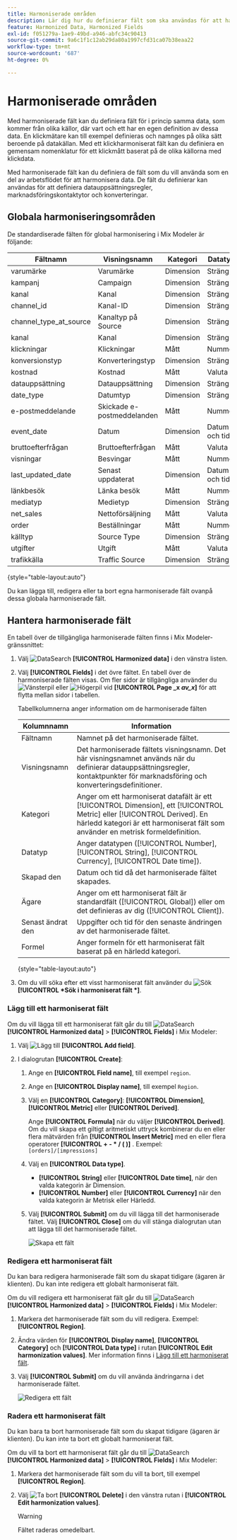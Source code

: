 ```yaml
---
title: Harmoniserade områden
description: Lär dig hur du definierar fält som ska användas för att harmonisera data i Mix Modeler.
feature: Harmonized Data, Harmonized Fields
exl-id: f051279a-1ae9-49bd-a946-abfc34c90413
source-git-commit: 9a6c1f1c12ab29da80a1997cfd31ca07b38eaa22
workflow-type: tm+mt
source-wordcount: '687'
ht-degree: 0%

---
```


# Harmoniserade områden

Med harmoniserade fält kan du definiera fält för i princip samma data, som kommer från olika källor, där vart och ett har en egen definition av dessa data. En klickmätare kan till exempel definieras och namnges på olika sätt beroende på datakällan. Med ett klickharmoniserat fält kan du definiera en gemensam nomenklatur för ett klickmått baserat på de olika källorna med klickdata.

Med harmoniserade fält kan du definiera de fält som du vill använda som en del av arbetsflödet för att harmonisera data. De fält du definierar kan användas för att definiera datauppsättningsregler, marknadsföringskontaktytor och konverteringar.

## Globala harmoniseringsområden

De standardiserade fälten för global harmonisering i Mix Modeler är följande:


| Fältnamn | Visningsnamn | Kategori | Datatyp | Kommentar |
| ---------------------- | ---------------------- | --------- | --------- | --------- |
| varumärke | Varumärke | Dimension | Sträng |           |
| kampanj | Campaign | Dimension | Sträng |           |
| kanal | Kanal | Dimension | Sträng |           |
| channel_id | Kanal-ID | Dimension | Sträng |           |
| channel_type_at_source | Kanaltyp på Source | Dimension | Sträng |           |
| kanal | Kanal | Dimension | Sträng |           |
| klickningar | Klickningar | Mått | Nummer |           |
| konversionstyp | Konverteringstyp | Dimension | Sträng |           |
| kostnad | Kostnad | Mått | Valuta |           |
| datauppsättning | Datauppsättning | Dimension | Sträng |           |
| date_type | Datumtyp | Dimension | Sträng | dag, vecka |
| e-postmeddelande | Skickade e-postmeddelanden | Mått | Nummer |           |
| event_date | Datum | Dimension | Datum och tid |           |
| bruttoefterfrågan | Bruttoefterfrågan | Mått | Valuta |           |
| visningar | Besvingar | Mått | Nummer |           |
| last_updated_date | Senast uppdaterat | Dimension | Datum och tid |           |
| länkbesök | Länka besök | Mått | Nummer |           |
| mediatyp | Medietyp | Dimension | Sträng |           |
| net_sales | Nettoförsäljning | Mått | Valuta |           |
| order | Beställningar | Mått | Nummer |           |
| källtyp | Source Type | Dimension | Sträng |           |
| utgifter | Utgift | Mått | Valuta |           |
| trafikkälla | Traffic Source | Dimension | Sträng |           |

{style="table-layout:auto"}

Du kan lägga till, redigera eller ta bort egna harmoniserade fält ovanpå dessa globala harmoniserade fält.

## Hantera harmoniserade fält

En tabell över de tillgängliga harmoniserade fälten finns i Mix Modeler-gränssnittet:

1. Välj ![DataSearch](/help/assets/icons/DataCheck.svg) **[!UICONTROL Harmonized data]** i den vänstra listen.

1. Välj **[!UICONTROL Fields]** i det övre fältet. En tabell över de harmoniserade fälten visas. Om fler sidor är tillgängliga använder du ![Vänsterpil](/help/assets/icons/ChevronLeft.svg) eller ![Högerpil](/help/assets/icons/ChevronRight.svg) vid **[!UICONTROL Page _x _av_x_]** för att flytta mellan sidor i tabellen.

   Tabellkolumnerna anger information om de harmoniserade fälten

   | Kolumnnamn | Information |
   | ---------------------- | ----------|
   | Fältnamn | Namnet på det harmoniserade fältet. |
   | Visningsnamn | Det harmoniserade fältets visningsnamn. Det här visningsnamnet används när du definierar datauppsättningsregler, kontaktpunkter för marknadsföring och konverteringsdefinitioner. |
   | Kategori | Anger om ett harmoniserat datafält är ett [!UICONTROL Dimension], ett [!UICONTROL Metric] eller [!UICONTROL Derived]. En härledd kategori är ett harmoniserat fält som använder en metrisk formeldefinition. |
   | Datatyp | Anger datatypen ([!UICONTROL Number], [!UICONTROL String], [!UICONTROL Currency], [!UICONTROL Date time]). |
   | Skapad den | Datum och tid då det harmoniserade fältet skapades. |
   | Ägare | Anger om ett harmoniserat fält är standardfält ([!UICONTROL Global]) eller om det definieras av dig ([!UICONTROL Client]). |
   | Senast ändrat den | Uppgifter och tid för den senaste ändringen av det harmoniserade fältet. |
   | Formel | Anger formeln för ett harmoniserat fält baserat på en härledd kategori. |

   {style="table-layout:auto"}

1. Om du vill söka efter ett visst harmoniserat fält använder du ![Sök](/help/assets/icons/Search.svg) **[!UICONTROL *Sök i harmoniserat fält *]**.


### Lägg till ett harmoniserat fält

Om du vill lägga till ett harmoniserat fält går du till ![DataSearch](/help/assets/icons/DataCheck.svg) **[!UICONTROL Harmonized data]** > **[!UICONTROL Fields]** i Mix Modeler:

1. Välj ![Lägg till](/help/assets/icons/AddCircle.svg) **[!UICONTROL Add field]**.

1. I dialogrutan **[!UICONTROL Create]**:

   1. Ange en **[!UICONTROL Field name]**, till exempel `region`.
   1. Ange en **[!UICONTROL Display name]**, till exempel `Region`.
   1. Välj en **[!UICONTROL Category]**: **[!UICONTROL Dimension]**, **[!UICONTROL Metric]** eller **[!UICONTROL Derived]**.

      Ange **[!UICONTROL Formula]** när du väljer **[!UICONTROL Derived]**. Om du vill skapa ett giltigt aritmetiskt uttryck kombinerar du en eller flera mätvärden från **[!UICONTROL Insert Metric]** med en eller flera operatorer **[!UICONTROL + - * / ( )]** . Exempel: `[orders]/[impressions]`

   1. Välj en **[!UICONTROL Data type]**.

      - **[!UICONTROL String]** eller **[!UICONTROL Date time]**, när den valda kategorin är Dimension.
      - **[!UICONTROL Number]** eller **[!UICONTROL Currency]** när den valda kategorin är Metrisk eller Härledd.

   1. Välj **[!UICONTROL Submit]** om du vill lägga till det harmoniserade fältet. Välj **[!UICONTROL Close]** om du vill stänga dialogrutan utan att lägga till det harmoniserade fältet.

      ![Skapa ett fält](/help/assets/create-field.png)


### Redigera ett harmoniserat fält

Du kan bara redigera harmoniserade fält som du skapat tidigare (ägaren är klienten). Du kan inte redigera ett globalt harmoniserat fält.

Om du vill redigera ett harmoniserat fält går du till ![DataSearch](/help/assets/icons/DataCheck.svg) **[!UICONTROL Harmonized data]** > **[!UICONTROL Fields]** i Mix Modeler:

1. Markera det harmoniserade fält som du vill redigera. Exempel: **[!UICONTROL Region]**.

1. Ändra värden för **[!UICONTROL Display name]**, **[!UICONTROL Category]** och **[!UICONTROL Data type]** i rutan **[!UICONTROL Edit harmonization values]**. Mer information finns i [Lägg till ett harmoniserat fält](#add-a-harmonized-field).

1. Välj **[!UICONTROL Submit]** om du vill använda ändringarna i det harmoniserade fältet.

   ![Redigera ett fält](/help/assets/edit-field.png)

### Radera ett harmoniserat fält

Du kan bara ta bort harmoniserade fält som du skapat tidigare (ägaren är klienten). Du kan inte ta bort ett globalt harmoniserat fält.

Om du vill ta bort ett harmoniserat fält går du till ![DataSearch](/help/assets/icons/DataCheck.svg) **[!UICONTROL Harmonized data]** > **[!UICONTROL Fields]** i Mix Modeler:

1. Markera det harmoniserade fält som du vill ta bort, till exempel **[!UICONTROL Region]**.

1. Välj ![Ta bort](/help/assets/icons/Delete.svg) **[!UICONTROL Delete]** i den vänstra rutan i **[!UICONTROL Edit harmonization values]**.

   >[!WARNING]
   >
   >   Fältet raderas omedelbart.

